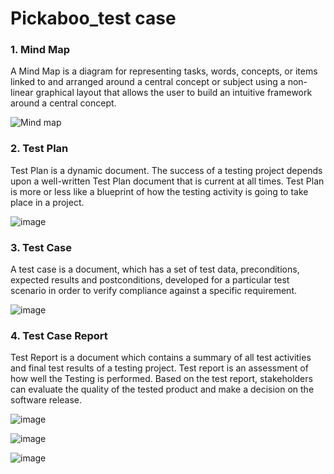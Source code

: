 # Pickaboo_test case	

 ### 1.  **Mind Map**
A Mind Map is a diagram for representing tasks, words, concepts, or items linked to and arranged around a central concept or subject using a non-linear graphical layout that allows the user to build an intuitive framework around a central concept.

![Mind map](https://github.com/parthadebnath99/Test_Case-Manual-testing/assets/43374147/f542bbee-67da-4794-a9c9-c1fc6358b02b)

### 2.  **Test Plan**
Test Plan is a dynamic document. The success of a testing project depends upon a well-written Test Plan document that is current at all times. Test Plan is more or less like a blueprint of how the testing activity is going to take place in a project.
	
![image](https://github.com/parthadebnath99/Test_Case-Manual-testing/assets/43374147/a4db06bc-7c76-426d-ae6c-277d3392a49f)
	


### 3. **Test Case**
A test case is a document, which has a set of test data, preconditions, expected results and postconditions, developed for a particular test scenario in order to verify compliance against a specific requirement.			
				


									
									
									
																	
									
									
									
![image](https://github.com/parthadebnath99/Test_Case-Manual-testing/assets/43374147/23800910-507f-4bd0-be18-a2cb3d97b0df)





### 4.  **Test Case Report**

Test Report is a document which contains a summary of all test activities and final test results of a testing project. Test report is an assessment of how well the Testing is performed. Based on the test report, stakeholders can evaluate the quality of the tested product and make a decision on the software release.



![image](https://github.com/parthadebnath99/Test_Case-Manual-testing/assets/43374147/d5a6cebb-3387-4a27-b2d1-ce9a5b9d3c4c)
   




![image](https://github.com/parthadebnath99/Test_Case-Manual-testing/assets/43374147/e7a1fe76-e137-48df-b5ae-169dc52bcfc3) 


 ![image](https://github.com/parthadebnath99/Test_Case-Manual-testing/assets/43374147/8412aec9-9bd0-4044-a765-05dd5c2c7fb7)

